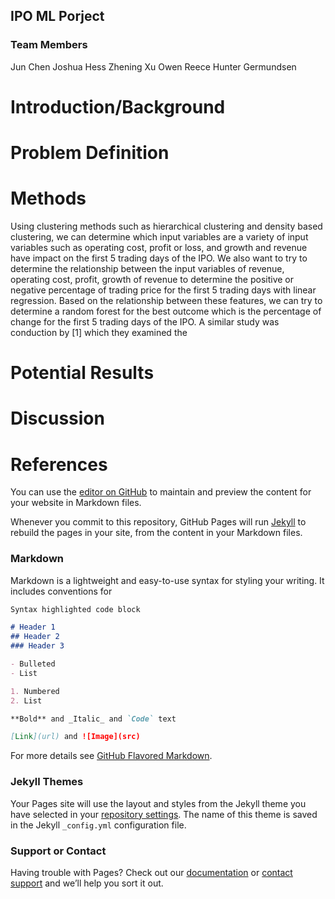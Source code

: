 ## IPO ML Porject 

### Team Members

Jun Chen
Joshua Hess
Zhening Xu
Owen Reece
Hunter Germundsen

# Introduction/Background

# Problem Definition

# Methods


 
Using clustering methods such as hierarchical clustering and density based clustering, we can determine which input variables are a variety of input variables such as operating cost, profit or loss, and growth and revenue have impact on the first 5 trading days of the IPO. 
We also want to try to determine the relationship between the input variables of revenue, operating cost, profit, growth of revenue to determine the positive or negative percentage of trading price for the first 5 trading days with linear regression. Based on the relationship between these features, we can try to determine a random forest for the best outcome which is the percentage of change for the first 5 trading days of the IPO. A similar study was conduction by  [1] which they examined the 


# Potential Results




# Discussion





# References




You can use the [editor on GitHub](https://github.com/Ipo-project-ml-2021/Ipo-project-ml-2021.github.io/edit/main/README.md) to maintain and preview the content for your website in Markdown files.

Whenever you commit to this repository, GitHub Pages will run [Jekyll](https://jekyllrb.com/) to rebuild the pages in your site, from the content in your Markdown files.

### Markdown

Markdown is a lightweight and easy-to-use syntax for styling your writing. It includes conventions for

```markdown
Syntax highlighted code block

# Header 1
## Header 2
### Header 3

- Bulleted
- List

1. Numbered
2. List

**Bold** and _Italic_ and `Code` text

[Link](url) and ![Image](src)
```

For more details see [GitHub Flavored Markdown](https://guides.github.com/features/mastering-markdown/).

### Jekyll Themes

Your Pages site will use the layout and styles from the Jekyll theme you have selected in your [repository settings](https://github.com/Ipo-project-ml-2021/Ipo-project-ml-2021.github.io/settings). The name of this theme is saved in the Jekyll `_config.yml` configuration file.

### Support or Contact

Having trouble with Pages? Check out our [documentation](https://docs.github.com/categories/github-pages-basics/) or [contact support](https://support.github.com/contact) and we’ll help you sort it out.
